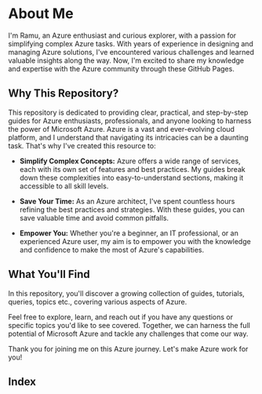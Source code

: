 # About Me

I'm Ramu, an Azure enthusiast and curious explorer, with a passion for simplifying complex Azure tasks. With years of experience in designing and managing Azure solutions, I've encountered various challenges and learned valuable insights along the way. Now, I'm excited to share my knowledge and expertise with the Azure community through these GitHub Pages.

## Why This Repository?

This repository is dedicated to providing clear, practical, and step-by-step guides for Azure enthusiasts, professionals, and anyone looking to harness the power of Microsoft Azure. Azure is a vast and ever-evolving cloud platform, and I understand that navigating its intricacies can be a daunting task. That's why I've created this resource to:

- **Simplify Complex Concepts:** Azure offers a wide range of services, each with its own set of features and best practices. My guides break down these complexities into easy-to-understand sections, making it accessible to all skill levels.

- **Save Your Time:** As an Azure architect, I've spent countless hours refining the best practices and strategies. With these guides, you can save valuable time and avoid common pitfalls.

- **Empower You:** Whether you're a beginner, an IT professional, or an experienced Azure user, my aim is to empower you with the knowledge and confidence to make the most of Azure's capabilities.

## What You'll Find

In this repository, you'll discover a growing collection of guides, tutorials, queries, topics etc., covering various aspects of Azure.

Feel free to explore, learn, and reach out if you have any questions or specific topics you'd like to see covered. Together, we can harness the full potential of Microsoft Azure and tackle any challenges that come our way.

Thank you for joining me on this Azure journey. Let's make Azure work for you!

## Index


